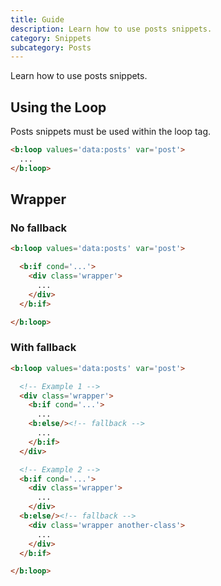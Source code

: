 ```yaml
---
title: Guide
description: Learn how to use posts snippets.
category: Snippets
subcategory: Posts
---
```


Learn how to use posts snippets.

## Using the Loop

Posts snippets must be used within the loop tag.

```html
<b:loop values='data:posts' var='post'>
  ...
</b:loop>
```

## Wrapper

### No fallback

```html
<b:loop values='data:posts' var='post'>

  <b:if cond='...'>
    <div class='wrapper'>
      ...
    </div>
  </b:if>

</b:loop>
```

### With fallback

```html
<b:loop values='data:posts' var='post'>

  <!-- Example 1 -->
  <div class='wrapper'>
    <b:if cond='...'>
      ...
    <b:else/><!-- fallback -->
      ...
    </b:if>
  </div>

  <!-- Example 2 -->
  <b:if cond='...'>
    <div class='wrapper'>
      ...
    </div>
  <b:else/><!-- fallback -->
    <div class='wrapper another-class'>
      ...
    </div>
  </b:if>

</b:loop>
```

